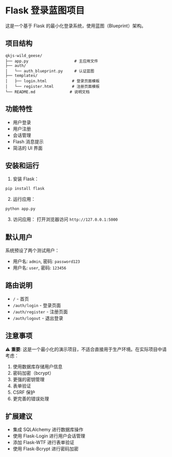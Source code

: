 # Flask 登录蓝图项目

这是一个基于 Flask 的最小化登录系统，使用蓝图（Blueprint）架构。

## 项目结构

```
qkjs-wild_geese/
├── app.py                    # 主应用文件
├── auth/
│   └── auth_blueprint.py     # 认证蓝图
├── templates/
│   ├── login.html           # 登录页面模板
│   └── register.html        # 注册页面模板
└── README.md               # 说明文档
```

## 功能特性

- 用户登录
- 用户注册
- 会话管理
- Flash 消息提示
- 简洁的 UI 界面

## 安装和运行

1. 安装 Flask：
```bash
pip install flask
```

2. 运行应用：
```bash
python app.py
```

3. 访问应用：
打开浏览器访问 `http://127.0.0.1:5000`

## 默认用户

系统预设了两个测试用户：
- 用户名: `admin`, 密码: `password123`
- 用户名: `user`, 密码: `123456`

## 路由说明

- `/` - 首页
- `/auth/login` - 登录页面
- `/auth/register` - 注册页面
- `/auth/logout` - 退出登录

## 注意事项

⚠️ **重要**: 这是一个最小化的演示项目，不适合直接用于生产环境。在实际项目中请考虑：

1. 使用数据库存储用户信息
2. 密码加密（bcrypt）
3. 更强的密钥管理
4. 表单验证
5. CSRF 保护
6. 更完善的错误处理

## 扩展建议

- 集成 SQLAlchemy 进行数据库操作
- 使用 Flask-Login 进行用户会话管理
- 添加 Flask-WTF 进行表单验证
- 使用 Flask-Bcrypt 进行密码加密
